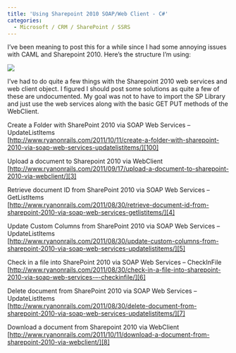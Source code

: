 ```yaml
---
title: 'Using Sharepoint 2010 SOAP/Web Client - C#'
categories:
  - Microsoft / CRM / SharePoint / SSRS
---
```



I’ve been meaning to post this for a while since I had some annoying issues with CAML and Sharepoint 2010. Here’s the structure I’m using:

![][2]

 [2]: /assets/img/old/sp2010_structure.bmp

I’ve had to do quite a few things with the Sharepoint 2010 web services and web client object. I figured I should post some solutions as quite a few of these are undocumented. My goal was not to have to import the SP Library and just use the web services along with the basic GET PUT methods of the WebClient.

Create a Folder with SharePoint 2010 via SOAP Web Services – UpdateListItems  
[http://www.ryanonrails.com/2011/10/11/create-a-folder-with-sharepoint-2010-via-soap-web-services-updatelistitems/][100]

 [100]: http://www.ryanonrails.com/2011/10/11/create-a-folder-with-sharepoint-2010-via-soap-web-services-updatelistitems/ "http://www.ryanonrails.com/2011/10/11/create-a-folder-with-sharepoint-2010-via-soap-web-services-updatelistitems/"

Upload a document to Sharepoint 2010 via WebClient  
[http://www.ryanonrails.com/2011/09/17/upload-a-document-to-sharepoint-2010-via-webclient/][3]

 [3]: http://www.ryanonrails.com/2011/09/17/upload-a-document-to-sharepoint-2010-via-webclient/ "http://www.ryanonrails.com/2011/09/17/upload-a-document-to-sharepoint-2010-via-webclient/"

Retrieve document ID from SharePoint 2010 via SOAP Web Services – GetListItems  
[http://www.ryanonrails.com/2011/08/30/retrieve-document-id-from-sharepoint-2010-via-soap-web-services-getlistitems/][4]

 [4]: http://www.ryanonrails.com/2011/08/30/retrieve-document-id-from-sharepoint-2010-via-soap-web-services-getlistitems/ "http://www.ryanonrails.com/2011/08/30/retrieve-document-id-from-sharepoint-2010-via-soap-web-services-getlistitems/"

Update Custom Columns from SharePoint 2010 via SOAP Web Services – UpdateListItems  
[http://www.ryanonrails.com/2011/08/30/update-custom-columns-from-sharepoint-2010-via-soap-web-services-updatelistitems/][5]

 [5]: http://www.ryanonrails.com/2011/08/30/update-custom-columns-from-sharepoint-2010-via-soap-web-services-updatelistitems/ "http://www.ryanonrails.com/2011/08/30/update-custom-columns-from-sharepoint-2010-via-soap-web-services-updatelistitems/"

Check in a file into SharePoint 2010 via SOAP Web Services – CheckInFile  
[http://www.ryanonrails.com/2011/08/30/check-in-a-file-into-sharepoint-2010-via-soap-web-services-–-checkinfile/][6]

 [6]: http://www.ryanonrails.com/2011/08/30/check-in-a-file-into-sharepoint-2010-via-soap-web-services-–-checkinfile/ "http://www.ryanonrails.com/2011/08/30/check-in-a-file-into-sharepoint-2010-via-soap-web-services-–-checkinfile/"

Delete document from SharePoint 2010 via SOAP Web Services – UpdateListItems  
[http://www.ryanonrails.com/2011/08/30/delete-document-from-sharepoint-2010-via-soap-web-services-updatelistitems/][7]

 [7]: http://www.ryanonrails.com/2011/08/30/delete-document-from-sharepoint-2010-via-soap-web-services-updatelistitems/ "http://www.ryanonrails.com/2011/08/30/delete-document-from-sharepoint-2010-via-soap-web-services-updatelistitems/"

Download a document from Sharepoint 2010 via WebClient  
[http://www.ryanonrails.com/2011/10/11/download-a-document-from-sharepoint-2010-via-webclient/][8]

 [8]: http://www.ryanonrails.com/2011/10/11/download-a-document-from-sharepoint-2010-via-webclient/ "http://www.ryanonrails.com/2011/10/11/download-a-document-from-sharepoint-2010-via-webclient/"